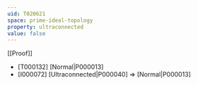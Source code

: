 ```yaml
---
uid: T020621
space: prime-ideal-topology
property: ultraconnected
value: false
---
```

[[Proof]]

* [T000132] [Normal|P000013]
* [I000072] [Ultraconnected|P000040] => [Normal|P000013]

